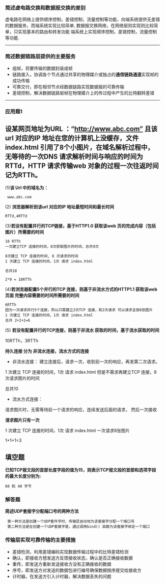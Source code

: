### 简述虚电路交换和数据报交换的差别
虚电路在网络上提供顺序控制，差错控制，流量控制等功能，向端系统提供无差错的数据服务，而端系统实现比较简单,
数据报交换网络，在网络层则实现则比较简单，只实现基本的路由和转发功能 端系统上实现顺序控制，差错控制，流量控制等功能.

---

### 简述数据链路层提供的主要服务
- 组帧，将要传输的数据封装成帧
- 链路接入，协调各个节点通过共享的物理媒介或独占的**通信链路通道**实现帧的成功传输
- 可靠交付，即在相邻节点经数据链路实现数据报的可靠传输
- 差错控制，解决数据链路层帧在物理媒介上的传过程中产生的比特翻转差错

---

### 应用题1 
## 设某网页地址为URL ：“http://www.abc.com” 且该url 对应的IP 地址在您的计算机上没缓存，文件index.html 引用了8个小图片，在域名解析过程中，无等待的一次DNS 请求解析时间与响应的时间为RTTd，HTTP 请求传输web 对象的过程一次往返时间记为RTTh。

(1)**该 Url 中的域名为：**
~~~答案
 www.abc.com
~~~
(2) **浏览器解析到该url 对应的IP 地址最短时间和最长时间**
~~~解答
RTTd,4RTTd
~~~
(3)**若没有配置并行的TCP链接，基于HTTP1.0 获取该web 页的完成内容（包括图片）所需要的时间**
~~~ 解答
18 RTTh   
一次建立TCP 连接的时间，8次获取图片的时间，总共9次

8次建立 TCP 连接的时间, 8 次请求的时间 
1 次建立 TCP 连接的时间，1次 请求 index.html 

总共18

2*9 = 18RTTh
~~~

(4)**若浏览器配置5个并行的TCP 连接，则基于非流水方式的HTTP1.1 获取该web 页面 完整内容需要的时间所需要的时间**

~~~ 解答
6RTTh
因为一次请求并行5个连接，所以只需建立2次TCP 连接，和2次请求 可以请求全部8张图片
1 次建立 TCP 连接的时间，1次 请求 index.html 
总共 2+2+2=6 
~~~

(5) **若没有配置并行的TCP连接，则基于非流水 获取的时间，基于流水获取的时间**


10RTTh，3RTTh

**持久连接 分为 非流水连接，流水方式的连接**

- 非流水连接：
  建立连接后，请求一次，收到前一次的响应，再发第二次请求。

1 次建立 TCP 连接的时间，1次 请求 index.html 
但是不需求再建立TCP 连接，8次请求图片的时间

总共10


- 流水方式连接：

请求图片时，无需等待前一个请求的响应，连续发送后面的请求，
然后一次接收

**请求图片只有一次**

1 次建立 TCP 连接的时间，1次 请求 index.html 
一次请求8张图片

1+1+1=3 

填空题
---
**已知TCP报文段的首部长度字段的值为15，则表示TCP报文段的首部和选项字段的最大长度分别为:**

~~~ 答案
60 和 40 字节
~~~

### 解答题

**简述UDP套接字分配端口号的两种方法**

~~~
 第一种方法是创建一个UDP套件字时，传输层自动地为该套接字分配一个端口号
 第二种方法是在创建一个UDP套接字是，通过调用bind() 函数为该套接字绑定一个端口
~~~

### 传输层实现可靠传输的主要措施 
- 差错检测，利用差错编码实现数据传输过程中的比特差错检测
- 确认，即接收方想发送方反馈接收状态，确认是否正确接收数据
- 重传，即发送方重新发送接收方没有正确接收的数据
- 序号，即发送方对发送的数据包进行编号确保数据按序提交给接收方
- 计时器，在发送方引入计时器，解决数据丢失的问题
